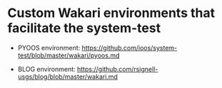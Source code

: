 # Custom Wakari environments that facilitate the system-test

* PYOOS environment:  https://github.com/ioos/system-test/blob/master/wakari/pyoos.md

* BLOG environment: https://github.com/rsignell-usgs/blog/blob/master/wakari.md
